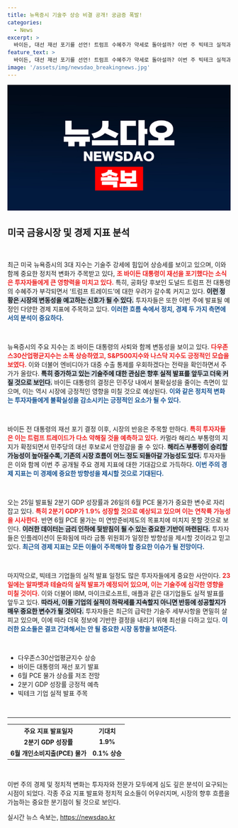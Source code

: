 ```yaml
---
title: 뉴욕증시 기술주 상승 비결 공개! 궁금증 폭발!
categories:
  - News
excerpt: >
  바이든, 대선 재선 포기를 선언! 트럼프 수혜주가 약세로 돌아설까? 이번 주 빅테크 실적과 주요 경제 지표 발표가 투자자들의 이목을 집중시킨다. 시장의 변화가 어떻게 전개될지 지켜보자!
feature_text: >
  바이든, 대선 재선 포기를 선언! 트럼프 수혜주가 약세로 돌아설까? 이번 주 빅테크 실적과 주요 경제 지표 발표가 투자자들의 이목을 집중시킨다. 시장의 변화가 어떻게 전개될지 지켜보자!
image: '/assets/img/newsdao_breakingnews.jpg'
---
```


<p><img src="/assets/img/newsdao_breakingnews.jpg" alt="implanttips 속보" /></p>

<h2 data-ke-size="size26">미국 금융시장 및 경제 지표 분석</h2>

<p data-ke-size="size16">&nbsp;</p>

<p>최근 미국 뉴욕증시의 3대 지수는 기술주 강세에 힘입어 상승세를 보이고 있으며, 이와 함께 중요한 정치적 변화가 주목받고 있다, <b><span style="color: #ee2323;">조 바이든 대통령이 재선을 포기했다는 소식은 투자자들에게 큰 영향력을 미치고 있다.</span></b> 특히, 공화당 후보인 도널드 트럼프 전 대통령의 수혜주가 부각되면서 ‘트럼프 트레이드’에 대한 우려가 갈수록 커지고 있다. <b><span style="background-color: #21538527;">이런 정황은 시장의 변동성을 예고하는 신호가 될 수 있다.</span></b> 투자자들은 또한 이번 주에 발표될 예정인 다양한 경제 지표에 주목하고 있다. <b><span style="color: #1a5490;">이러한 흐름 속에서 정치, 경제 두 가지 측면에서의 분석이 중요하다.</span></b></p>

<p data-ke-size="size16">&nbsp;</p>

<p>뉴욕증시의 주요 지수는 조 바이든 대통령의 사퇴와 함께 변동성을 보이고 있다. <b><span style="color: #ee2323;">다우존스30산업평균지수는 소폭 상승하였고, S&amp;P500지수와 나스닥 지수도 긍정적인 모습을 보였다.</span></b> 이와 더불어 엔비디아가 대중 수출 통제를 우회하겠다는 전략을 확인하면서 주가가 올랐다. <b><span style="background-color: #21538527;">특히 증가하고 있는 기술주에 대한 관심은 향후 실적 발표를 앞두고 더욱 커질 것으로 보인다.</span></b> 바이든 대통령의 결정은 민주당 내에서 불확실성을 줄이는 측면이 있으며, 이는 역시 시장에 긍정적인 영향을 미칠 것으로 예상된다. <b><span style="color: #1a5490;">이와 같은 정치적 변화는 투자자들에게 불확실성을 감소시키는 긍정적인 요소가 될 수 있다.</span></b></p>

<p data-ke-size="size16">&nbsp;</p>

<p>바이든 전 대통령의 재선 포기 결정 이후, 시장의 반응은 주목할 만하다. <b><span style="color: #ee2323;">특히 투자자들은 이는 트럼프 트레이드가 다소 약해질 것을 예측하고 있다.</span></b> 카멀라 해리스 부통령의 지지가 확정되면서 민주당의 대선 후보로서 안정감을 줄 수 있다. <b><span style="background-color: #21538527;">해리스 부통령이 승리할 가능성이 높아질수록, 기존의 시장 흐름이 어느 정도 되돌아갈 가능성도 있다.</span></b> 투자자들은 이와 함께 이번 주 공개될 주요 경제 지표에 대한 기대감으로 가득하다. <b><span style="color: #1a5490;">이번 주의 경제 지표는 미 경제에 중요한 방향성을 제시할 것으로 기대된다.</span></b></p>

<p data-ke-size="size16">&nbsp;</p>

<p>오는 25일 발표될 2분기 GDP 성장률과 26일의 6월 PCE 물가가 중요한 변수로 자리 잡고 있다. <b><span style="color: #ee2323;">특히 2분기 GDP가 1.9% 성장할 것으로 예상되고 있으며 이는 연착륙 가능성을 시사한다.</span></b> 반면 6월 PCE 물가는 미 연방준비제도의 목표치에 미치지 못할 것으로 보인다. <b><span style="background-color: #21538527;">이러한 데이터는 금리 인하에 뒷받침이 될 수 있는 중요한 기반이 마련된다.</span></b> 투자자들은 인플레이션이 둔화됨에 따라 금통 위원회가 일정한 방향성을 제시할 것이라고 믿고 있다. <b><span style="color: #1a5490;">최근의 경제 지표는 모든 이들이 주목해야 할 중요한 이슈가 될 전망이다.</span></b></p>

<p data-ke-size="size16">&nbsp;</p>

<p>마지막으로, 빅테크 기업들의 실적 발표 일정도 많은 투자자들에게 중요한 사안이다. <b><span style="color: #ee2323;">23일에는 알파벳과 테슬라의 실적 발표가 예정되어 있으며, 이는 기술주에 심각한 영향을 미칠 것이다.</span></b> 이와 더불어 IBM, 마이크로소프트, 애플과 같은 대기업들도 실적 발표를 앞두고 있다. <b><span style="background-color: #21538527;">따라서, 이들 기업의 실적이 하락세를 지속할지 아니면 반등에 성공할지가 매우 중요한 변수가 될 것이다.</span></b> 투자자들은 최근의 급락한 기술주 세부사항을 면밀히 살피고 있으며, 이에 따라 더욱 정보에 기반한 결정을 내리기 위해 최선을 다하고 있다. <b><span style="color: #1a5490;">이러한 요소들은 결코 간과해서는 안 될 중요한 시장 동향을 보여준다.</span></b></p>

<p data-ke-size="size16">&nbsp;</p>

<section>
    <ul>
        <li>다우존스30산업평균지수 상승</li>
        <li>바이든 대통령의 재선 포기 발표</li>
        <li>6월 PCE 물가 상승률 저조 전망</li>
        <li>2분기 GDP 성장률 긍정적 예측</li>
        <li>빅테크 기업 실적 발표 주목</li>
    </ul>
</section>

<p data-ke-size="size16">&nbsp;</p>

<hr>

<table style="width:100%">
    <tr>
        <th style="text-align: center;">주요 지표 발표일자</th>
        <th style="text-align: center;">기대치</th>
    </tr>
    <tr>
        <td style="text-align: center; height: 17px;"><b>2분기 GDP 성장률</b></td>
        <td style="text-align: center; height: 17px;"><b>1.9%</b></td>
    </tr>
    <tr>
        <td style="text-align: center; height: 17px;"><b>6월 개인소비지출(PCE) 물가</b></td>
        <td style="text-align: center; height: 17px;"><b>0.1% 상승</b></td>
    </tr>
</table>

<p data-ke-size="size16">&nbsp;</p>

<p>이번 주의 경제 및 정치적 변화는 투자자와 전문가 모두에게 심도 깊은 분석이 요구되는 시점이 되었다. 각종 주요 지표 발표와 정치적 요소들이 어우러지며, 시장의 향후 흐름을 가늠하는 중요한 분기점이 될 것으로 보인다.</p>
실시간 뉴스 속보는, <a href="https://newsdao.kr" rel="dofollow">https://newsdao.kr</a>


